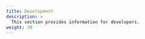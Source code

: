 ```yaml
---
title: Development
description: >
  This section provides information for developers.
weight: 30
---
```


